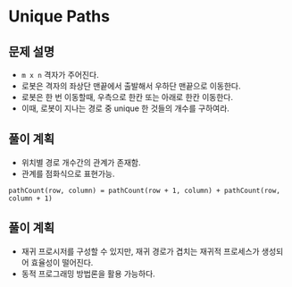 # Unique Paths
## 문제 설명
- `m x n` 격자가 주어진다. 
- 로봇은 격자의 좌상단 맨끝에서 출발해서 우하단 맨끝으로 이동한다. 
- 로봇은 한 번 이동할때, 우측으로 한칸 또는 아래로 한칸 이동한다. 
- 이때, 로봇이 지나는 경로 중 unique 한 것들의 개수를 구하여라.

## 풀이 계획
- 위치별 경로 개수간의 관계가 존재함. 
- 관계를 점화식으로 표현가능.

```
pathCount(row, column) = pathCount(row + 1, column) + pathCount(row, column + 1)
```

## 풀이 계획
- 재귀 프로시저를 구성할 수 있지만, 재귀 경로가 겹치는 재귀적 프로세스가 생성되어 효율성이 떨어진다.
- 동적 프로그래밍 방법론을 활용 가능하다. 
